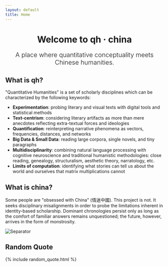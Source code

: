 ```yaml
---
layout: default
title: Home
---
```


<style>
.welcome-section {
  margin: 1rem 0 2rem;
  text-align: center;
}

.welcome-section h1 {
  margin-bottom: 1rem;
}

.lead {
  font-size: 1.25rem;
  font-weight: 300;
  margin-bottom: 1rem;
}

.status {
  color: #666;
  font-style: italic;
}
</style>

<div class="welcome-section">
  <h1>Welcome to qh · china</h1>
  <p class="lead">A place where quantitative conceptuality meets Chinese humanities.</p>
</div>

## What is qh?

"Quantitative Humanities" is a set of scholarly disciplines which can be characterized by the following keywords:

- **Experimentation**: probing literary and visual texts with digital tools and statistical methods
- **Text-centrism**: considering literary artifacts as more than mere anecdotes reflecting extra-textual forces and ideologies
- **Quantification**: reinterpreting narrative phenomena as vectors, frequencies, distances, and networks
- **Big Data & Small Data**: reading large corpora, single novels, and tiny paragraphs
- **Multidisciplinarity**: combining natural language processing with cognitive neuroscience and traditional humanistic methodologies: close reading, genealogy, structuralism, aesthetic theory, narratology, etc.
- **Limits of computation**: identifying what stories can tell us about the world and ourselves that matrix multiplications cannot

## What is china?

Some people are "obsessed with China" (情迷中國). This project is not. It seeks disciplinary misalignments in order to probe the limitations inherent in identity-based scholarship. Dominant chronologies persist only as long as the comfort of familiar answers remains unquestioned; the future, however, arrives in the form of monstrosity.

<img src="{{ site.baseurl }}/assets/img/separator.png" alt="Separator" class="separator">

## Random Quote

{% include random_quote.html %}